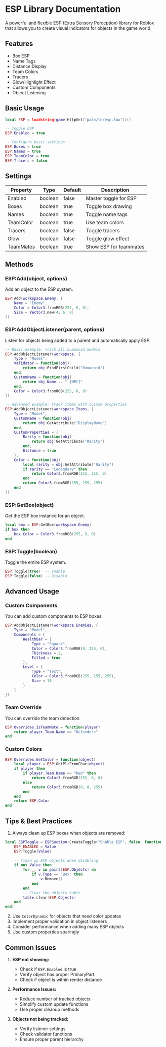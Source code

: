 # ESP Library Documentation

A powerful and flexible ESP (Extra Sensory Perception) library for Roblox that allows you to create visual indicators for objects in the game world.

## Features

- Box ESP
- Name Tags
- Distance Display
- Team Colors
- Tracers
- Glow/Highlight Effect
- Custom Components
- Object Listening

## Basic Usage

```lua
local ESP = loadstring(game:HttpGet("path/to/esp.lua"))()

-- Toggle ESP
ESP.Enabled = true

-- Configure basic settings
ESP.Boxes = true
ESP.Names = true
ESP.TeamColor = true
ESP.Tracers = false
```

## Settings

| Property | Type | Default | Description |
|----------|------|---------|-------------|
| Enabled | boolean | false | Master toggle for ESP |
| Boxes | boolean | true | Toggle box drawing |
| Names | boolean | true | Toggle name tags |
| TeamColor | boolean | true | Use team colors |
| Tracers | boolean | false | Toggle tracers |
| Glow | boolean | false | Toggle glow effect |
| TeamMates | boolean | true | Show ESP for teammates |

## Methods

### ESP:Add(object, options)

Add an object to the ESP system.

```lua
ESP:Add(workspace.Enemy, {
    Name = "Enemy",
    Color = Color3.fromRGB(255, 0, 0),
    Size = Vector3.new(4, 6, 0)
})
```

### ESP:AddObjectListener(parent, options)

Listen for objects being added to a parent and automatically apply ESP.

```lua
-- Basic example: Track all humanoid models
ESP:AddObjectListener(workspace, {
    Type = "Model",
    Validator = function(obj)
        return obj:FindFirstChild("Humanoid")
    end,
    CustomName = function(obj)
        return obj.Name .. " [NPC]"
    end,
    Color = Color3.fromRGB(255, 0, 0)
})

-- Advanced example: Track items with custom properties
ESP:AddObjectListener(workspace.Items, {
    Type = "Model",
    CustomName = function(obj) 
        return obj:GetAttribute("DisplayName") 
    end,
    CustomProperties = {
        Rarity = function(obj)
            return obj:GetAttribute("Rarity")
        end,
        Distance = true
    },
    Color = function(obj)
        local rarity = obj:GetAttribute("Rarity")
        if rarity == "Legendary" then
            return Color3.fromRGB(255, 215, 0)
        end
        return Color3.fromRGB(255, 255, 255)
    end
})
```

### ESP:GetBox(object)

Get the ESP box instance for an object.

```lua
local box = ESP:GetBox(workspace.Enemy)
if box then
    box.Color = Color3.fromRGB(255, 0, 0)
end
```

### ESP:Toggle(boolean)

Toggle the entire ESP system.

```lua
ESP:Toggle(true)  -- Enable
ESP:Toggle(false) -- Disable
```

## Advanced Usage

### Custom Components

You can add custom components to ESP boxes:

```lua
ESP:AddObjectListener(workspace.Enemies, {
    Type = "Model",
    Components = {
        HealthBar = {
            Type = "Square",
            Color = Color3.fromRGB(0, 255, 0),
            Thickness = 2,
            Filled = true
        },
        Level = {
            Type = "Text",
            Color = Color3.fromRGB(255, 255, 255),
            Size = 18
        }
    }
})
```

### Team Override

You can override the team detection:

```lua
ESP.Overrides.IsTeamMate = function(player)
    return player.Team.Name == "Defenders"
end
```

### Custom Colors

```lua
ESP.Overrides.GetColor = function(object)
    local player = ESP:GetPlrFromChar(object)
    if player then
        if player.Team.Name == "Red" then
            return Color3.fromRGB(255, 0, 0)
        else
            return Color3.fromRGB(0, 0, 255)
        end
    end
    return ESP.Color
end
```

## Tips & Best Practices

1. Always clean up ESP boxes when objects are removed:
```lua
local ESPToggle = ESPSection:CreateToggle("Enable ESP", false, function(Value)
    ESP_ENABLED = Value
    ESP:Toggle(Value)
    
    -- Clean up ESP objects when disabling
    if not Value then
        for _, v in pairs(ESP.Objects) do
            if v.Type == "Box" then
                v:Remove()
            end
        end
        -- Clear the objects table
        table.clear(ESP.Objects)
    end
end)
```
2. Use `ColorDynamic` for objects that need color updates
3. Implement proper validation in object listeners
4. Consider performance when adding many ESP objects
5. Use custom properties sparingly

## Common Issues

1. **ESP not showing:**
   - Check if `ESP.Enabled` is true
   - Verify object has proper PrimaryPart
   - Check if object is within render distance

2. **Performance Issues:**
   - Reduce number of tracked objects
   - Simplify custom update functions
   - Use proper cleanup methods

3. **Objects not being tracked:**
   - Verify listener settings
   - Check validator functions
   - Ensure proper parent hierarchy